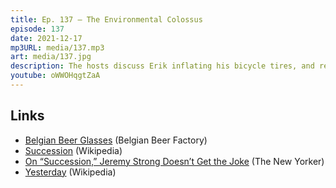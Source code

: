 ```yaml
---
title: Ep. 137 – The Environmental Colossus
episode: 137
date: 2021-12-17
mp3URL: media/137.mp3
art: media/137.jpg
description: The hosts discuss Erik inflating his bicycle tires, and received a gift of Trappist Christmas beers, Erik's leaks are caused by broken roofing tiles, the season finale of Succession, and Erik regripped his golf clubs, and goes to pilates, Dennis built a wooden stand for his convertible hardtop, and kids and shoplifting.
youtube: oWWOHqgtZaA
---
```


## Links

- [Belgian Beer Glasses](https://www.belgianbeerfactory.com/en/beer-glasses/) (Belgian Beer Factory)
- [Succession](<https://en.wikipedia.org/wiki/Succession_(TV_series)>) (Wikipedia)
- [On “Succession,” Jeremy Strong Doesn’t Get the Joke](https://www.newyorker.com/magazine/2021/12/13/on-succession-jeremy-strong-doesnt-get-the-joke?currentPage=all) (The New Yorker)
- [Yesterday](<https://en.wikipedia.org/wiki/Yesterday_(2019_film)>) (Wikipedia)

